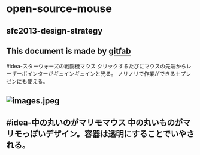 # open-source-mouse
## sfc2013-design-strategy  
This document is made by [gitfab](http://gitfab.org)
---
#idea-スターウォーズの戦闘機マウス
クリックするたびにマウスの先端からレーザーポインターがギュインギュインと光る。
ノリノリで作業ができる＋プレゼンにも使える。

![images.jpeg](https://raw.github.com/SHOTA419/open-source-mouse/master/gitfab/resources/images.jpeg)
---
#idea-中の丸いのがマリモマウス
中の丸いものがマリモっぽいデザイン。容器は透明にすることでいやされる。
---
